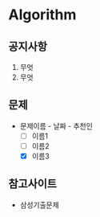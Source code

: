 # Algorithm

## 공지사항
1. 무엇
2. 무엇

## 문제
* 문제이름 - 날짜 - 추천인
  * [ ] 이름1
  * [ ] 이름2
  * [x] 이름3 

## 참고사이트
* 삼성기출문제
